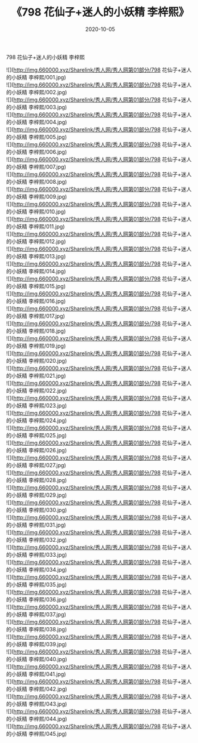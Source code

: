 ﻿---
layout: post
title:  《798 花仙子+迷人的小妖精 李梓熙》
date:   2020-10-05
img: http://img.660000.xyz/Sharelink/秀人网/秀人网第01部分/798 花仙子+迷人的小妖精 李梓熙/000.jpg
categories: [美女, 清纯, 唯美]
---

798 花仙子+迷人的小妖精 李梓熙

  ![](http://img.660000.xyz/Sharelink/秀人网/秀人网第01部分/798 花仙子+迷人的小妖精 李梓熙/001.jpg) <br> ![](http://img.660000.xyz/Sharelink/秀人网/秀人网第01部分/798 花仙子+迷人的小妖精 李梓熙/002.jpg) <br> ![](http://img.660000.xyz/Sharelink/秀人网/秀人网第01部分/798 花仙子+迷人的小妖精 李梓熙/003.jpg) <br> ![](http://img.660000.xyz/Sharelink/秀人网/秀人网第01部分/798 花仙子+迷人的小妖精 李梓熙/004.jpg) <br> ![](http://img.660000.xyz/Sharelink/秀人网/秀人网第01部分/798 花仙子+迷人的小妖精 李梓熙/005.jpg) <br> ![](http://img.660000.xyz/Sharelink/秀人网/秀人网第01部分/798 花仙子+迷人的小妖精 李梓熙/006.jpg) <br> ![](http://img.660000.xyz/Sharelink/秀人网/秀人网第01部分/798 花仙子+迷人的小妖精 李梓熙/007.jpg) <br> ![](http://img.660000.xyz/Sharelink/秀人网/秀人网第01部分/798 花仙子+迷人的小妖精 李梓熙/008.jpg) <br> ![](http://img.660000.xyz/Sharelink/秀人网/秀人网第01部分/798 花仙子+迷人的小妖精 李梓熙/009.jpg) <br> ![](http://img.660000.xyz/Sharelink/秀人网/秀人网第01部分/798 花仙子+迷人的小妖精 李梓熙/010.jpg) <br> ![](http://img.660000.xyz/Sharelink/秀人网/秀人网第01部分/798 花仙子+迷人的小妖精 李梓熙/011.jpg) <br> ![](http://img.660000.xyz/Sharelink/秀人网/秀人网第01部分/798 花仙子+迷人的小妖精 李梓熙/012.jpg) <br> ![](http://img.660000.xyz/Sharelink/秀人网/秀人网第01部分/798 花仙子+迷人的小妖精 李梓熙/013.jpg) <br> ![](http://img.660000.xyz/Sharelink/秀人网/秀人网第01部分/798 花仙子+迷人的小妖精 李梓熙/014.jpg) <br> ![](http://img.660000.xyz/Sharelink/秀人网/秀人网第01部分/798 花仙子+迷人的小妖精 李梓熙/015.jpg) <br> ![](http://img.660000.xyz/Sharelink/秀人网/秀人网第01部分/798 花仙子+迷人的小妖精 李梓熙/016.jpg) <br> ![](http://img.660000.xyz/Sharelink/秀人网/秀人网第01部分/798 花仙子+迷人的小妖精 李梓熙/017.jpg) <br> ![](http://img.660000.xyz/Sharelink/秀人网/秀人网第01部分/798 花仙子+迷人的小妖精 李梓熙/018.jpg) <br> ![](http://img.660000.xyz/Sharelink/秀人网/秀人网第01部分/798 花仙子+迷人的小妖精 李梓熙/019.jpg) <br> ![](http://img.660000.xyz/Sharelink/秀人网/秀人网第01部分/798 花仙子+迷人的小妖精 李梓熙/020.jpg) <br> ![](http://img.660000.xyz/Sharelink/秀人网/秀人网第01部分/798 花仙子+迷人的小妖精 李梓熙/021.jpg) <br> ![](http://img.660000.xyz/Sharelink/秀人网/秀人网第01部分/798 花仙子+迷人的小妖精 李梓熙/022.jpg) <br> ![](http://img.660000.xyz/Sharelink/秀人网/秀人网第01部分/798 花仙子+迷人的小妖精 李梓熙/023.jpg) <br> ![](http://img.660000.xyz/Sharelink/秀人网/秀人网第01部分/798 花仙子+迷人的小妖精 李梓熙/024.jpg) <br> ![](http://img.660000.xyz/Sharelink/秀人网/秀人网第01部分/798 花仙子+迷人的小妖精 李梓熙/025.jpg) <br> ![](http://img.660000.xyz/Sharelink/秀人网/秀人网第01部分/798 花仙子+迷人的小妖精 李梓熙/026.jpg) <br> ![](http://img.660000.xyz/Sharelink/秀人网/秀人网第01部分/798 花仙子+迷人的小妖精 李梓熙/027.jpg) <br> ![](http://img.660000.xyz/Sharelink/秀人网/秀人网第01部分/798 花仙子+迷人的小妖精 李梓熙/028.jpg) <br> ![](http://img.660000.xyz/Sharelink/秀人网/秀人网第01部分/798 花仙子+迷人的小妖精 李梓熙/029.jpg) <br> ![](http://img.660000.xyz/Sharelink/秀人网/秀人网第01部分/798 花仙子+迷人的小妖精 李梓熙/030.jpg) <br> ![](http://img.660000.xyz/Sharelink/秀人网/秀人网第01部分/798 花仙子+迷人的小妖精 李梓熙/031.jpg) <br> ![](http://img.660000.xyz/Sharelink/秀人网/秀人网第01部分/798 花仙子+迷人的小妖精 李梓熙/032.jpg) <br> ![](http://img.660000.xyz/Sharelink/秀人网/秀人网第01部分/798 花仙子+迷人的小妖精 李梓熙/033.jpg) <br> ![](http://img.660000.xyz/Sharelink/秀人网/秀人网第01部分/798 花仙子+迷人的小妖精 李梓熙/034.jpg) <br> ![](http://img.660000.xyz/Sharelink/秀人网/秀人网第01部分/798 花仙子+迷人的小妖精 李梓熙/035.jpg) <br> ![](http://img.660000.xyz/Sharelink/秀人网/秀人网第01部分/798 花仙子+迷人的小妖精 李梓熙/036.jpg) <br> ![](http://img.660000.xyz/Sharelink/秀人网/秀人网第01部分/798 花仙子+迷人的小妖精 李梓熙/037.jpg) <br> ![](http://img.660000.xyz/Sharelink/秀人网/秀人网第01部分/798 花仙子+迷人的小妖精 李梓熙/038.jpg) <br> ![](http://img.660000.xyz/Sharelink/秀人网/秀人网第01部分/798 花仙子+迷人的小妖精 李梓熙/039.jpg) <br> ![](http://img.660000.xyz/Sharelink/秀人网/秀人网第01部分/798 花仙子+迷人的小妖精 李梓熙/040.jpg) <br> ![](http://img.660000.xyz/Sharelink/秀人网/秀人网第01部分/798 花仙子+迷人的小妖精 李梓熙/041.jpg) <br> ![](http://img.660000.xyz/Sharelink/秀人网/秀人网第01部分/798 花仙子+迷人的小妖精 李梓熙/042.jpg) <br> ![](http://img.660000.xyz/Sharelink/秀人网/秀人网第01部分/798 花仙子+迷人的小妖精 李梓熙/043.jpg) <br> ![](http://img.660000.xyz/Sharelink/秀人网/秀人网第01部分/798 花仙子+迷人的小妖精 李梓熙/044.jpg) <br> ![](http://img.660000.xyz/Sharelink/秀人网/秀人网第01部分/798 花仙子+迷人的小妖精 李梓熙/045.jpg) <br>